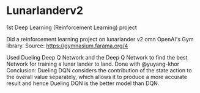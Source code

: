 # Lunarlanderv2
1st Deep Learning (Reinforcement Learning) project 

Did a reinforcement learning project on lunarlander v2 omn OpenAI's Gym library. Source: https://gymnasium.farama.org/4

Used Dueling Deep Q Network and the Deep Q Network to find the best Network for training a lunar lander to land.
Done with @yuyang-khor
Conclusion:
Dueling DQN considers the contribution of the state action to the overall value separately, which allows it to produce a more accurate result and hence
Dueling DQN is the better model than DQN.

